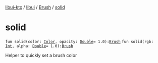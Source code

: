 [libui-ktx](../../index.md) / [libui](../index.md) / [Brush](index.md) / [solid](./solid.md)

# solid

`fun solid(color: `[`Color`](../-color/index.md)`, opacity: `[`Double`](https://kotlinlang.org/api/latest/jvm/stdlib/kotlin/-double/index.html)` = 1.0): `[`Brush`](index.md)
`fun solid(rgb: `[`Int`](https://kotlinlang.org/api/latest/jvm/stdlib/kotlin/-int/index.html)`, alpha: `[`Double`](https://kotlinlang.org/api/latest/jvm/stdlib/kotlin/-double/index.html)` = 1.0): `[`Brush`](index.md)

Helper to quickly set a brush color

